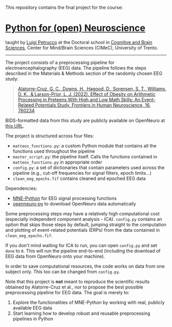 This repository contains the final project for the course:

# [Python for (open) Neuroscience](https://github.com/vigji/python-cimec)

taught by [Luigi Petrucco](https://vigji.github.io) at the Doctoral school in [Cognitive and Brain Sciences](https://www.unitn.it/drcimec/), Center for Mind/Brain Sciences (CIMeC), University of Trento. 

---

The project consists of a preprocessing pipeline for electroencephalography (EEG) data. The pipeline follows the steps described in the Materials & Methods section of the randomly chosen EEG study: 

> [Alatorre-Cruz, G. C., Downs, H., Hagood, D., Sorensen, S. T., Williams, D. K., & Larson-Prior, L. J. (2022). Effect of Obesity on Arithmetic Processing in Preteens With High and Low Math Skills: An Event-Related Potentials Study. Frontiers in Human Neuroscience, 16, 760234](https://www.frontiersin.org/articles/10.3389/fnhum.2022.760234/full)

BIDS-formatted data from this study are publicly available on OpenNeuro at [this URL](https://openneuro.org/datasets/ds004019/versions/1.0.0).

The project is structured across four files:
- `matteos_functions.py`: a custom Python module that contains all the functions used throughout the pipeline
- `master_script.py`: the pipeline itself. Calls the functions contained in `matteos_functions.py` in appropriate order
- `config.py`: a set of dictionaries that contain parameters used across the pipeline (e.g., cut-off frequencies for signal filters, epoch limits...)
- `clean_eeg_epochs.fif` contains cleaned and epoched EEG data

Dependencies:
- [MNE-Python](https://github.com/mne-tools/mne-python) for EEG signal processing functions 
- [openneuro-py](https://github.com/hoechenberger/openneuro-py) to download OpenNeuro data automatically

Some preprocessing steps may have a relatively high computational cost (especially independent component analysis - ICA). `config.py` contains an option that skips those steps by default, jumping straight to the computation and plotting of event-related potentials (ERPs) from the data contained in `clean_eeg_epochs.fif`. 

If you don't mind waiting for ICA to run, you can open `config.py` and set `done` to `0`. This will run the pipeline end-to-end (including the download of EEG data from OpenNeuro onto your machine).

In order to save computational resources, the code works on data from one subject only. This too can be changed from `config.py`.

Note that this project is **not** meant to reproduce the scientific results obtained by Alatorre-Cruz et al., nor to propose the best possible preprocessing pipeline for EEG data. The goal is merely to:
1. Explore the functionalities of MNE-Python by working with real, publicly available EEG data
2. Start learning how to develop robust and reusable preprocessing pipelines in Python
